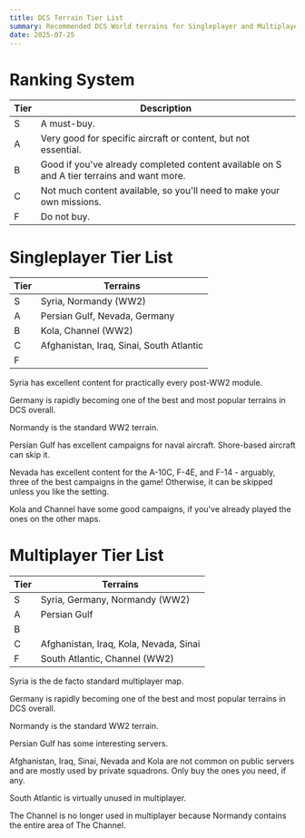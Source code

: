```yaml
---
title: DCS Terrain Tier List
summary: Recommended DCS World terrains for Singleplayer and Multiplayer
date: 2025-07-25
---
```


# Ranking System

Tier|Description
-|-
S|A must-buy.
A|Very good for specific aircraft or content, but not essential.
B|Good if you've already completed content available on S and A tier terrains and want more.
C|Not much content available, so you'll need to make your own missions.
F|Do not buy.

# Singleplayer Tier List

Tier|Terrains
-|-
S|Syria, Normandy (WW2)
A|Persian Gulf, Nevada, Germany
B|Kola, Channel (WW2)
C|Afghanistan, Iraq, Sinai, South Atlantic
F|

Syria has excellent content for practically every post-WW2 module.

Germany is rapidly becoming one of the best and most popular terrains in DCS overall.

Normandy is the standard WW2 terrain.

Persian Gulf has excellent campaigns for naval aircraft. Shore-based aircraft can skip it.

Nevada has excellent content for the A-10C, F-4E, and F-14 - arguably, three of the best campaigns in the game! Otherwise, it can be skipped unless you like the setting.

Kola and Channel have some good campaigns, if you've already played the ones on the other maps.

# Multiplayer Tier List

Tier|Terrains
-|-
S|Syria, Germany, Normandy (WW2)
A|Persian Gulf
B|
C|Afghanistan, Iraq, Kola, Nevada, Sinai
F|South Atlantic, Channel (WW2)

Syria is the de facto standard multiplayer map.

Germany is rapidly becoming one of the best and most popular terrains in DCS overall.

Normandy is the standard WW2 terrain.

Persian Gulf has some interesting servers.

Afghanistan, Iraq, Sinai, Nevada and Kola are not common on public servers and are mostly used by private squadrons. Only buy the ones you need, if any.

South Atlantic is virtually unused in multiplayer.

The Channel is no longer used in multiplayer because Normandy contains the entire area of The Channel.

